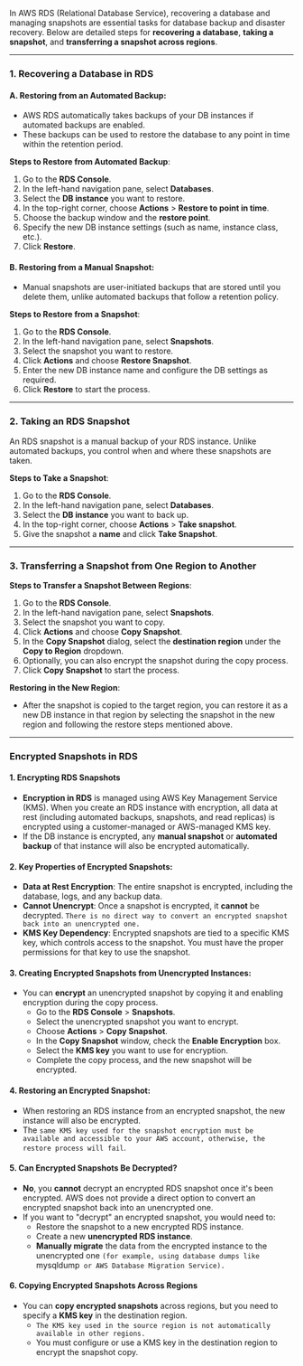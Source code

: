 In AWS RDS (Relational Database Service), recovering a database and managing snapshots are essential tasks for database backup and disaster recovery. Below are detailed steps for **recovering a database**, **taking a snapshot**, and **transferring a snapshot across regions**.

---

### 1. **Recovering a Database in RDS**

#### **A. Restoring from an Automated Backup:**
- AWS RDS automatically takes backups of your DB instances if automated backups are enabled.
- These backups can be used to restore the database to any point in time within the retention period.

**Steps to Restore from Automated Backup**:
1. Go to the **RDS Console**.
2. In the left-hand navigation pane, select **Databases**.
3. Select the **DB instance** you want to restore.
4. In the top-right corner, choose **Actions** > **Restore to point in time**.
5. Choose the backup window and the **restore point**.
6. Specify the new DB instance settings (such as name, instance class, etc.).
7. Click **Restore**.


#### **B. Restoring from a Manual Snapshot**:
- Manual snapshots are user-initiated backups that are stored until you delete them, unlike automated backups that follow a retention policy.

**Steps to Restore from a Snapshot**:
1. Go to the **RDS Console**.
2. In the left-hand navigation pane, select **Snapshots**.
3. Select the snapshot you want to restore.
4. Click **Actions** and choose **Restore Snapshot**.
5. Enter the new DB instance name and configure the DB settings as required.
6. Click **Restore** to start the process.

---

### 2. **Taking an RDS Snapshot**

An RDS snapshot is a manual backup of your RDS instance. Unlike automated backups, you control when and where these snapshots are taken.

**Steps to Take a Snapshot**:
1. Go to the **RDS Console**.
2. In the left-hand navigation pane, select **Databases**.
3. Select the **DB instance** you want to back up.
4. In the top-right corner, choose **Actions** > **Take snapshot**.
5. Give the snapshot a **name** and click **Take Snapshot**.


---

### 3. **Transferring a Snapshot from One Region to Another**


**Steps to Transfer a Snapshot Between Regions**:
1. Go to the **RDS Console**.
2. In the left-hand navigation pane, select **Snapshots**.
3. Select the snapshot you want to copy.
4. Click **Actions** and choose **Copy Snapshot**.
5. In the **Copy Snapshot** dialog, select the **destination region** under the **Copy to Region** dropdown.
6. Optionally, you can also encrypt the snapshot during the copy process.
7. Click **Copy Snapshot** to start the process.

**Restoring in the New Region**:
- After the snapshot is copied to the target region, you can restore it as a new DB instance in that region by selecting the snapshot in the new region and following the restore steps mentioned above.

---

### Encrypted Snapshots in RDS



#### **1. Encrypting RDS Snapshots**

- **Encryption in RDS** is managed using AWS Key Management Service (KMS). When you create an RDS instance with encryption, all data at rest (including automated backups, snapshots, and read replicas) is encrypted using a customer-managed or AWS-managed KMS key.
- If the DB instance is encrypted, any **manual snapshot** or **automated backup** of that instance will also be encrypted automatically.

#### **2. Key Properties of Encrypted Snapshots**:
- **Data at Rest Encryption**: The entire snapshot is encrypted, including the database, logs, and any backup data.
- **Cannot Unencrypt**: Once a snapshot is encrypted, it **cannot** be decrypted. `There is no direct way to convert an encrypted snapshot back into an unencrypted one.`
- **KMS Key Dependency**: Encrypted snapshots are tied to a specific KMS key, which controls access to the snapshot. You must have the proper permissions for that key to use the snapshot.

#### **3. Creating Encrypted Snapshots from Unencrypted Instances**:
- You can **encrypt** an unencrypted snapshot by copying it and enabling encryption during the copy process.
  - Go to the **RDS Console** > **Snapshots**.
  - Select the unencrypted snapshot you want to encrypt.
  - Choose **Actions** > **Copy Snapshot**.
  - In the **Copy Snapshot** window, check the **Enable Encryption** box.
  - Select the **KMS key** you want to use for encryption.
  - Complete the copy process, and the new snapshot will be encrypted.

#### **4. Restoring an Encrypted Snapshot**:
- When restoring an RDS instance from an encrypted snapshot, the new instance will also be encrypted.
- The `same KMS key used for the snapshot encryption must be available and accessible to your AWS account, otherwise, the restore process will fail`.

#### **5. Can Encrypted Snapshots Be Decrypted?**
- **No**, you **cannot** decrypt an encrypted RDS snapshot once it's been encrypted. AWS does not provide a direct option to convert an encrypted snapshot back into an unencrypted one.
- If you want to "decrypt" an encrypted snapshot, you would need to:
  - Restore the snapshot to a new encrypted RDS instance.
  - Create a new **unencrypted RDS instance**.
  - **Manually migrate** the data from the encrypted instance to the unencrypted one `(for example, using database dumps like `mysqldump` or AWS Database Migration Service).`

#### **6. Copying Encrypted Snapshots Across Regions**
- You can **copy encrypted snapshots** across regions, but you need to specify a **KMS key** in the destination region.
  - `The KMS key used in the source region is not automatically available in other regions.`
  - You must configure or use a KMS key in the destination region to encrypt the snapshot copy.
